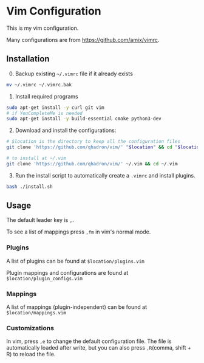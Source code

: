 # Vim Configuration

This is my vim configuration.

Many configurations are from <https://github.com/amix/vimrc>.

## Installation

0. Backup existing `~/.vimrc` file if it already exists
```sh
mv ~/.vimrc ~/.vimrc.bak
```

1. Install required programs
```sh
sudo apt-get install -y curl git vim
# if YouCompleteMe is needed
sudo apt-get install -y build-essential cmake python3-dev
```

2. Download and install the configurations:
```sh
# $location is the directory to keep all the configuration files
git clone 'https://github.com/qhadron/vim/' "$location" && cd "$location"

# to install at ~/.vim
git clone 'https://github.com/qhadron/vim/' ~/.vim && cd ~/.vim
```

3. Run the install script to automatically create a `.vimrc` and install plugins.
```sh
bash ./install.sh
```

## Usage

The default leader key is `,`.

To see a list of mappings press `,fm` in vim's normal mode.

### Plugins

A list of plugins can be found at `$location/plugins.vim`

Plugin mappings and configurations are found at `$location/plugin_configs.vim`

### Mappings

A list of mappings (plugin-independent) can be found at `$location/mappings.vim`

### Customizations

In vim, press `,e` to change the default configuration file.
The file is automatically loaded after write, but you can also press `,R`(comma, shift + R) to reload the file.

